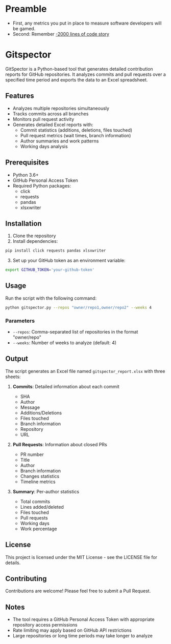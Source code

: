 # Preamble

+ First, any metrics you put in place to measure software developers will be gamed. 
+ Second: Remember [-2000 lines of code story](https://www.folklore.org/Negative_2000_Lines_Of_Code.html)

# Gitspector 

GitSpector is a Python-based tool that generates detailed contribution reports for GitHub repositories. It analyzes commits and pull requests over a specified time period and exports the data to an Excel spreadsheet.

## Features

- Analyzes multiple repositories simultaneously
- Tracks commits across all branches
- Monitors pull request activity
- Generates detailed Excel reports with:
  - Commit statistics (additions, deletions, files touched)
  - Pull request metrics (wait times, branch information)
  - Author summaries and work patterns
  - Working days analysis

## Prerequisites

- Python 3.6+
- GitHub Personal Access Token
- Required Python packages:
  - click
  - requests
  - pandas
  - xlsxwriter

## Installation

1. Clone the repository
2. Install dependencies:

```bash
pip install click requests pandas xlsxwriter
```

3. Set up your GitHub token as an environment variable:

```bash
export GITHUB_TOKEN='your-github-token'
```

## Usage

Run the script with the following command:

```bash
python gitspector.py --repos "owner/repo1,owner/repo2" --weeks 4
```

### Parameters

- `--repos`: Comma-separated list of repositories in the format "owner/repo"
- `--weeks`: Number of weeks to analyze (default: 4)

## Output

The script generates an Excel file named `gitspector_report.xlsx` with three sheets:

1. **Commits**: Detailed information about each commit
   - SHA
   - Author
   - Message
   - Additions/Deletions
   - Files touched
   - Branch information
   - Repository
   - URL

2. **Pull Requests**: Information about closed PRs
   - PR number
   - Title
   - Author
   - Branch information
   - Changes statistics
   - Timeline metrics

3. **Summary**: Per-author statistics
   - Total commits
   - Lines added/deleted
   - Files touched
   - Pull requests
   - Working days
   - Work percentage

## License

This project is licensed under the MIT License - see the LICENSE file for details.

## Contributing

Contributions are welcome! Please feel free to submit a Pull Request.

## Notes

- The tool requires a GitHub Personal Access Token with appropriate repository access permissions
- Rate limiting may apply based on GitHub API restrictions
- Large repositories or long time periods may take longer to analyze
